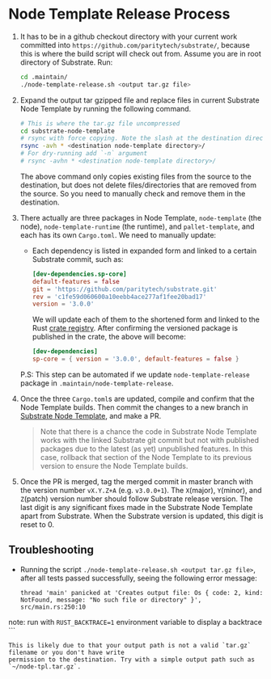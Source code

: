 # Node Template Release Process

1. It has to be in a github checkout directory with your current work committed into
`https://github.com/paritytech/substrate/`, because this is where the build script will check out
from. Assume you are in root directory of Substrate. Run:

	```bash
	cd .maintain/
	./node-template-release.sh <output tar.gz file>
	```

2. Expand the output tar gzipped file and replace files in current Substrate Node Template
by running the following command.

	```bash
	# This is where the tar.gz file uncompressed
	cd substrate-node-template
	# rsync with force copying. Note the slash at the destination directory is important
	rsync -avh * <destination node-template directory>/
	# For dry-running add `-n` argument
	# rsync -avhn * <destination node-template directory>/
	```

	The above command only copies existing files from the source to the destination, but does not delete
	files/directories that are removed from the source. So you need to manually check and remove them in the
	destination.

3. There actually are three packages in Node Template, `node-template` (the node), `node-template-runtime`
(the runtime), and `pallet-template`, and each has its own `Cargo.toml`. We need to manually update:

	- Each dependency is listed in expanded form and linked to a certain Substrate commit, such as:

		```toml
		[dev-dependencies.sp-core]
		default-features = false
		git = 'https://github.com/paritytech/substrate.git'
		rev = 'c1fe59d060600a10eebb4ace277af1fee20bad17'
		version = '3.0.0'
		```

		We will update each of them to the shortened form and linked to the Rust
		[crate registry](https://crates.io/). After confirming the versioned package is published in
		the crate, the above will become:

		```toml
		[dev-dependencies]
		sp-core = { version = '3.0.0', default-features = false }
		```

	P.S: This step can be automated if we update `node-template-release` package in
	`.maintain/node-template-release`.

4. Once the three `Cargo.toml`s are updated, compile and confirm that the Node Template builds. Then
commit the changes to a new branch in [Substrate Node Template](https://github.com/substrate-developer-hub/substrate-node-template), and make a PR.

	> Note that there is a chance the code in Substrate Node Template works with the linked Substrate git
	commit but not with published packages due to the latest (as yet) unpublished features. In this case,
	rollback that section of the Node Template to its previous version to ensure the Node Template builds.

5. Once the PR is merged, tag the merged commit in master branch with the version number
`vX.Y.Z+A` (e.g. `v3.0.0+1`). The `X`(major), `Y`(minor), and `Z`(patch) version number should
follow Substrate release version. The last digit is any significant fixes made in the Substrate
Node Template apart from Substrate. When the Substrate version is updated, this digit is reset to 0.

## Troubleshooting

- Running the script `./node-template-release.sh <output tar.gz file>`, after all tests passed
	successfully, seeing the following error message:

	```
	thread 'main' panicked at 'Creates output file: Os { code: 2, kind: NotFound, message: "No such file or directory" }', src/main.rs:250:10
note: run with `RUST_BACKTRACE=1` environment variable to display a backtrace
	```

	This is likely due to that your output path is not a valid `tar.gz` filename or you don't have write
	permission to the destination. Try with a simple output path such as `~/node-tpl.tar.gz`.
